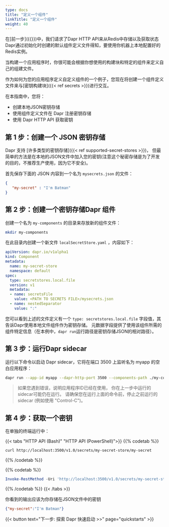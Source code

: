 ```yaml
---
type: docs
title: "定义一个组件"
linkTitle: "定义一个组件"
weight: 40
---
```


在[前一步]({{<ref get-started-api.md>}})中，我们请求了Dapr HTTP API来从Redis中存储以及获取状态 Dapr通过初始化时创建的默认组件定义文件得知，要使用你机器上本地配置好的Redis实例。

当构建一个应用程序时，你很可能会根据你想使用的构建块和特定的组件来定义自己的组建文件。

作为如何为您的应用程序定义自定义组件的一个例子，您现在将创建一个组件定义文件来与[密钥构建块]({{< ref secrets >}})进行交互。

在本指南中，您将：
- 创建本地JSON密钥存储
- 使用组件定义文件在 Dapr 注册密钥存储
- 使用 Dapr HTTP API 获取密钥

## 第 1 步：创建一个 JSON 密钥存储

Dapr 支持 [许多类型的密钥存储]({{< ref supported-secret-stores >}})， 但最简单的方法是在本地的JSON文件中加入您的密钥(注意这个秘密存储是为了开发的目的，不推荐生产使用，因为它不安全)。

首先保存下面的 JSON 内容到一个名为 `mysecrets.json` 的文件：

```json
{
   "my-secret" : "I'm Batman"
}
```

## 第 2 步：创建一个密钥存储Dapr 组件

创建一个名为 `my-components` 的目录来存放新的组件文件：

```bash
mkdir my-components
```

在此目录内创建一个新文件 `localSecretStore.yaml` ，内容如下：


```yaml
apiVersion: dapr.io/v1alpha1
kind: Component
metadata:
  name: my-secret-store
  namespace: default
spec:
  type: secretstores.local.file
  version: v1
  metadata:
  - name: secretsFile
    value: <PATH TO SECRETS FILE>/mysecrets.json
  - name: nestedSeparator
    value: ":"
```

您可以看到上述的文件定义有一个 `type: secretstores.local.file` 字段值，其告诉Dapr使用本地文件组件作为密钥存储。 元数据字段提供了使用该组件所需的组件特定信息（在本例中，`dapr run`运行路径是密钥存储JSON的相对路径）。

## 第 3 步：运行Dapr sidecar

运行以下命令以启动 Dapr sidecar，它将在端口 3500 上监听名为 myapp 的空白应用程序：

```bash
dapr run --app-id myapp --dapr-http-port 3500 --components-path ./my-components
```

> 如果您遇到错误，说明应用程序ID已经在使用， 你在上一步中运行的sidecar可能仍在运行。 请确保您在运行上面的命令前，停止之前运行的sidecar (例如使用 "Control-C")。

## 第 4 步：获取一个密钥

在单独的终端运行中：

{{< tabs "HTTP API (Bash)" "HTTP API (PowerShell)">}}
{{% codetab %}}

```bash
curl http://localhost:3500/v1.0/secrets/my-secret-store/my-secret
```
{{% /codetab %}}

{{% codetab %}}
```powershell
Invoke-RestMethod -Uri 'http://localhost:3500/v1.0/secrets/my-secret-store/my-secret'
```
{{% /codetab %}}
{{< /tabs >}}

你看到的输出应该为你存储在JSON文件中的密钥

```json
{"my-secret":"I'm Batman"}
```

{{< button text="下一步: 探索 Dapr 快速启动 >>" page="quickstarts" >}}
